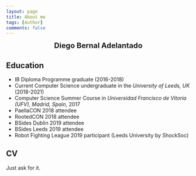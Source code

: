 ```yaml
---
layout: page
title: About me
tags: [Author]
comments: false
---
```


<center style="font-size:20px"><b>Diego Bernal Adelantado</b></center>

## Education

* IB Diploma Programme graduate (2016-2018)
* Current Computer Science undergraduate in the <i>University of Leeds, UK</i> (2018-2021)
* Computer Science Summer Course in <i>Universidad Francisco de Vitoria (UFV), Madrid, Spain</i>, 2017
* PaellaCON 2018 attendee
* RootedCON 2018 attendee
* BSides Dublin 2019 attendee
* BSides Leeds 2019 attendee
* Robot Fighting League 2019 participant (Leeds University by ShockSoc)

## CV

Just ask for it.
